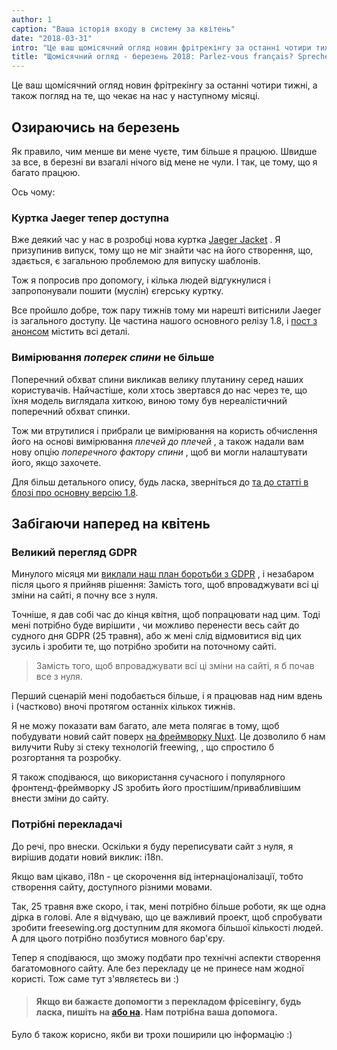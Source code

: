 ```yaml
---
author: 1
caption: "Ваша історія входу в систему за квітень"
date: "2018-03-31"
intro: "Це ваш щомісячний огляд новин фрітрекінгу за останні чотири тижні, а також погляд на те, що чекає на нас у наступному місяці."
title: "Щомісячний огляд - березень 2018: Parlez-vous français? Sprechen Sie Deutsch? Hablas español? 你會說中文嗎？"
---
```


Це ваш щомісячний огляд новин фрітрекінгу за останні чотири тижні, а також погляд на те, що чекає на нас у наступному місяці.

## Озираючись на березень

Як правило, чим менше ви мене чуєте, тим більше я працюю. Швидше за все, в березні ви взагалі нічого від мене не чули. І так, це тому, що я багато працюю.

Ось чому:

### Куртка Jaeger тепер доступна

Вже деякий час у нас в розробці нова куртка [Jaeger Jacket](/patterns/jaeger) . Я призупинив випуск, тому що не міг знайти час на його створення, що, здається, є загальною проблемою для випуску шаблонів.

Тож я попросив про допомогу, і кілька людей відгукнулися і запропонували пошити (муслін) єгерську куртку.

Все пройшло добре, тож пару тижнів тому ми нарешті витіснили Jaeger із загального доступу. Це частина нашого основного релізу 1.8, і [пост з анонсом](/blog/core-1.8-jaeger-across-back/) містить всі деталі.

### Вимірювання *поперек спини* не більше

Поперечний обхват спини викликав велику плутанину серед наших користувачів. Найчастіше, коли хтось звертався до нас через те, що їхня модель виглядала хиткою, виною тому був нереалістичний поперечний обхват спинки.

Тож ми втрутилися і прибрали це вимірювання на користь обчислення його на основі вимірювання *плечей до плечей* , а також надали вам нову опцію *поперечного фактору спини* , щоб ви могли налаштувати його, якщо захочете.

Для більш детального опису, будь ласка, зверніться до [та до статті в блозі про основну версію 1.8](/blog/core-1.8-jaeger-across-back/).

## Забігаючи наперед на квітень

### Великий перегляд GDPR

Минулого місяця ми [виклали наш план боротьби з GDPR](/blog/gdpr-plan/) , і незабаром після цього я прийняв рішення: Замість того, щоб впроваджувати всі ці зміни на сайті, я почну все з нуля.

Точніше, я дав собі час до кінця квітня, щоб попрацювати над цим. Тоді мені потрібно буде вирішити , чи можливо перенести весь сайт до судного дня GDPR (25 травня), або ж мені слід відмовитися від цих зусиль і зробити те, що потрібно зробити на поточному сайті.
> Замість того, щоб впроваджувати всі ці зміни на сайті, я б почав все з нуля.

Перший сценарій мені подобається більше, і я працював над ним вдень і (частково) вночі протягом останніх кількох тижнів.

Я не можу показати вам багато, але мета полягає в тому, щоб побудувати новий сайт поверх [на фреймворку Nuxt](https://nuxtjs.org/). Це дозволило б нам вилучити Ruby зі стеку технологій freewing, , що спростило б розгортання та розробку.

Я також сподіваюся, що використання сучасного і популярного фронтенд-фреймворку JS зробить його простішим/привабливішим внести зміни до сайту.

### Потрібні перекладачі

До речі, про внески. Оскільки я буду переписувати сайт з нуля, я вирішив додати новий виклик: i18n.

Якщо вам цікаво, i18n - це скорочення від інтернаціоналізації, тобто створення сайту, доступного різними мовами.

Так, 25 травня вже скоро, і так, мені потрібно більше роботи, як ще одна дірка в голові. Але я відчуваю, що це важливий проект, щоб спробувати зробити freesewing.org доступним для якомога більшої кількості людей. А для цього потрібно позбутися мовного бар'єру.

Тепер я сподіваюся, що зможу подбати про технічні аспекти створення багатомовного сайту. Але без перекладу це не принесе нам жодної користі. Тож саме тут з'являєтесь ви :)

> #### Якщо ви бажаєте допомогти з перекладом фрісевінгу, будь ласка, пишіть на [або на](/contact). Нам потрібна ваша допомога.

Було б також корисно, якби ви трохи поширили цю інформацію :)



